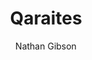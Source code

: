 ---
layout: post
title: "14. Qaraites"
author: "Nathan Gibson"
tags: [14]
image: 
level: overview
zotero-tag: 14-Qaraites
pad-slug: 14
zotero-readings: [polliackMedievalKaraism2004, erderKaraitesSadducees2021]
objective: "Contrast the Qaraites' approach to authority and tradition with that of the rabbis."
---